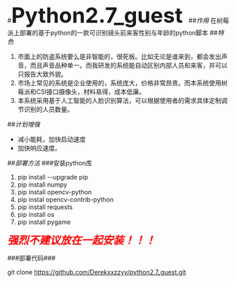 #<font size=8>**Python2.7_guest** </font>
##*作用*
在树莓派上部署的基于python的一款可识别镜头前来客性别与年龄的python脚本
##*特色*
1. 市面上的防盗系统要么是非智能的，很死板。比如无论是谁来到，都会发出声音，而且声音品种单一。而我研发的系统能自动区别内部人员和来客，并可以只报告大致外貌。
2. 市场上常见的系统是企业使用的，系统庞大，价格非常昂贵。而本系统使用树莓派和CSI接口摄像头，材料易得，成本低廉。
3. 本系统采用基于人工智能的人脸识别算法，可以根据使用者的需求具体定制调节识别的人员数量。

##*计划增强*
- 减小能耗，加快启动速度
- 加快响应速度。

##*部署方法*
###安装python库
1. pip install --upgrade pip
2. pip install numpy 
3. pip install opencv-python
4. pip instal opencv-contrib-python
5. pip install requests
6. pip install os
7. pip install pygame

<font color=red size=5>***强烈不建议放在一起安装！！！***</font>

###部署代码###

git clone https://github.com/Derekxxzzyy/python2.7_guest.git
